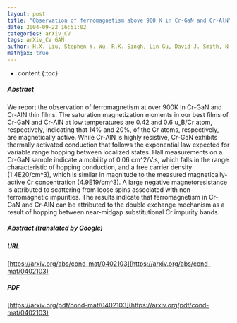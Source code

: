 ```yaml
---
layout: post
title: "Observation of ferromagnetism above 900 K in Cr-GaN and Cr-AlN"
date: 2004-09-22 16:51:02
categories: arXiv_CV
tags: arXiv_CV GAN
author: H.X. Liu, Stephen Y. Wu, R.K. Singh, Lin Gu, David J. Smith, N.R. Dilley, L. Montes, M.B. Simmonds, N. Newman
mathjax: true
---
```


* content
{:toc}

##### Abstract
We report the observation of ferromagnetism at over 900K in Cr-GaN and Cr-AlN thin films. The saturation magnetization moments in our best films of Cr-GaN and Cr-AlN at low temperatures are 0.42 and 0.6 u_B/Cr atom, respectively, indicating that 14% and 20%, of the Cr atoms, respectively, are magnetically active. While Cr-AlN is highly resistive, Cr-GaN exhibits thermally activated conduction that follows the exponential law expected for variable range hopping between localized states. Hall measurements on a Cr-GaN sample indicate a mobility of 0.06 cm^2/V.s, which falls in the range characteristic of hopping conduction, and a free carrier density (1.4E20/cm^3), which is similar in magnitude to the measured magnetically-active Cr concentration (4.9E19/cm^3). A large negative magnetoresistance is attributed to scattering from loose spins associated with non-ferromagnetic impurities. The results indicate that ferromagnetism in Cr-GaN and Cr-AlN can be attributed to the double exchange mechanism as a result of hopping between near-midgap substitutional Cr impurity bands.

##### Abstract (translated by Google)


##### URL
[https://arxiv.org/abs/cond-mat/0402103](https://arxiv.org/abs/cond-mat/0402103)

##### PDF
[https://arxiv.org/pdf/cond-mat/0402103](https://arxiv.org/pdf/cond-mat/0402103)

